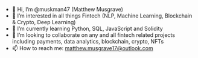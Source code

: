 - 👋 Hi, I’m @muskman47 (Matthew Musgrave)
- 👀 I’m interested in all things Fintech (NLP, Machine Learning, Blockchain & Crypto, Deep Learning)
- 🌱 I’m currently learning Python, SQL, JavaScript and Solidity
- 💞️ I’m looking to collaborate on any and all fintech related projects including payments, data analytics, blockchain, crypto, NFTs
- 📫 How to reach me: matthew.musgrave17@outlook.com

<!---
muskman47/muskman47 is a ✨ special ✨ repository because its `README.md` (this file) appears on your GitHub profile.
You can click the Preview link to take a look at your changes.
--->

